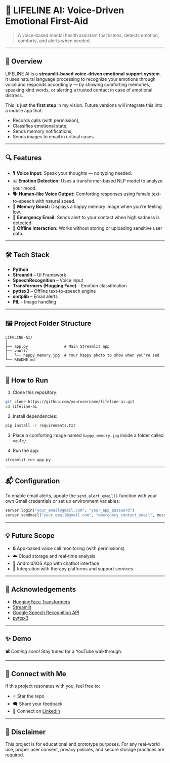 # 💛 LIFELINE AI: Voice-Driven Emotional First-Aid

> A voice-based mental health assistant that listens, detects emotion, comforts, and alerts when needed.

---

## 🧠 Overview

LIFELINE AI is a **streamlit-based voice-driven emotional support system**. It uses natural language processing to recognize your emotions through voice and responds accordingly — by showing comforting memories, speaking kind words, or alerting a trusted contact in case of emotional distress.

This is just the **first step** in my vision. Future versions will integrate this into a mobile app that:
- Records calls (with permission),
- Classifies emotional state,
- Sends memory notifications,
- Sends images to email in critical cases.

---

## 🔍 Features

- 🎙️ **Voice Input:** Speak your thoughts — no typing needed.
- 📊 **Emotion Detection:** Uses a transformer-based NLP model to analyze your mood.
- 🗣️ **Human-like Voice Output:** Comforting responses using female text-to-speech with natural speed.
- 📸 **Memory Boost:** Displays a happy memory image when you're feeling low.
- 📧 **Emergency Email:** Sends alert to your contact when high sadness is detected.
- 🧠 **Offline Interaction:** Works without storing or uploading sensitive user data.

---

## 🛠️ Tech Stack

- **Python**
- **Streamlit** – UI Framework
- **SpeechRecognition** – Voice input
- **Transformers (Hugging Face)** – Emotion classification
- **pyttsx3** – Offline text-to-speech engine
- **smtplib** – Email alerts
- **PIL** – Image handling

---

## 🖼️ Project Folder Structure

```
LIFELINE-AI/
│
├── app.py                # Main Streamlit app
├── vault/
│   └── happy_memory.jpg  # Your happy photo to show when you're sad
└── README.md
```

---

## 🚀 How to Run

1. Clone this repository:
```bash
git clone https://github.com/yourusername/lifeline-ai.git
cd lifeline-ai
```

2. Install dependencies:
```bash
pip install -r requirements.txt
```

3. Place a comforting image named `happy_memory.jpg` inside a folder called `vault/`.

4. Run the app:
```bash
streamlit run app.py
```

---

## 📬 Configuration

To enable email alerts, update the `send_alert_email()` function with your own Gmail credentials or set up environment variables:

```python
server.login("your_email@gmail.com", "your_app_password")
server.sendmail("your_email@gmail.com", "emergency_contact_email", message)
```

---

## 💡 Future Scope

- 🔒 App-based voice call monitoring (with permissions)
- ☁️ Cloud storage and real-time analysis
- 📱 Android/iOS App with chatbot interface
- 🧩 Integration with therapy platforms and support services

---

## 🙌 Acknowledgements

- [HuggingFace Transformers](https://huggingface.co/bhadresh-savani/distilbert-base-uncased-emotion)
- [Streamlit](https://streamlit.io)
- [Google Speech Recognition API](https://pypi.org/project/SpeechRecognition/)
- [pyttsx3](https://pypi.org/project/pyttsx3/)

---

## ✨ Demo

📽️ *Coming soon!* Stay tuned for a YouTube walkthrough.

---

## 📣 Connect with Me

If this project resonates with you, feel free to:

- ⭐ Star the repo
- 🗨️ Share your feedback
- 💬 Connect on [LinkedIn](https://www.linkedin.com/in/yourprofile/)

---

## 🔐 Disclaimer

This project is for educational and prototype purposes. For any real-world use, proper user consent, privacy policies, and secure storage practices are required.